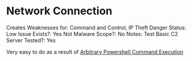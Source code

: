 # Network Connection

Creates Weaknesses for: Command and Control, IP Theft
Danger Status: Low
Issue Exists?: Yes
Not Malware Scope?: No
Notes: Test Basic C2 Server
Tested?: Yes

Very easy to do as a result of [Arbitrary Powershell Command Execution](Arbitrary%20Powershell%20Command%20Execution%20cfcbd3c8893e437a9d54e2a42838b60c.md)